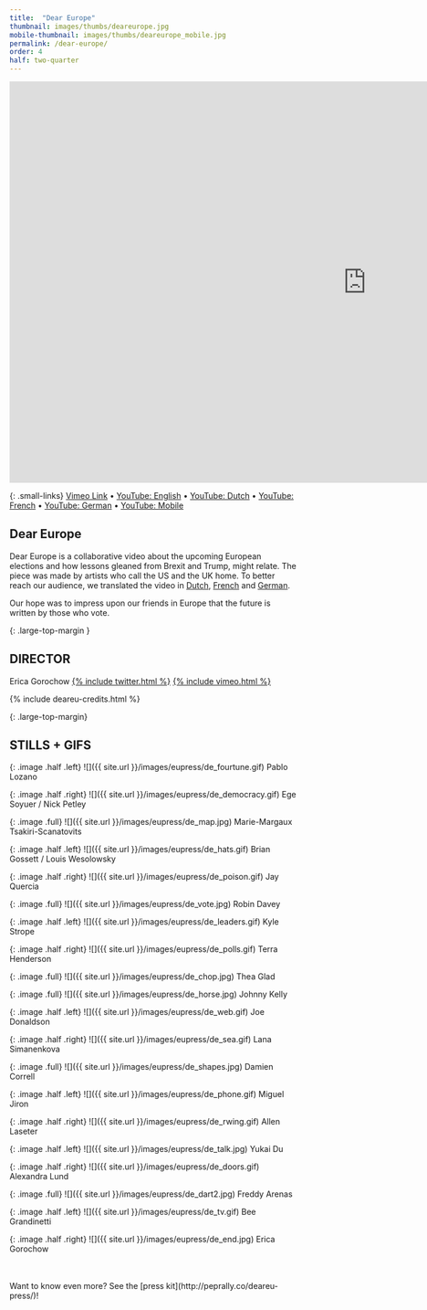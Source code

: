 ```yaml
---
title:  "Dear Europe"
thumbnail: images/thumbs/deareurope.jpg
mobile-thumbnail: images/thumbs/deareurope_mobile.jpg
permalink: /dear-europe/
order: 4
half: two-quarter 
---
```


<div class='embed-container no-bottom-margin'>
    <iframe src="https://player.vimeo.com/video/207224551?color=F11E4C&title=0&byline=0&portrait=0" width="1250" height="703" frameborder="0" webkitallowfullscreen mozallowfullscreen allowfullscreen></iframe>
</div>

{: .small-links}
[Vimeo Link](https://vimeo.com/207224551) • [YouTube: English](https://www.youtube.com/watch?v=OKxy-icei2w) • [YouTube: Dutch](https://youtu.be/_r4GCh7rsnY)  • [YouTube: French](https://youtu.be/KVML6lAZsb8)  • [YouTube: German](https://youtu.be/TllX3iKREsM) • [YouTube: Mobile](https://youtu.be/CHXkbTm_86g)

## **Dear Europe**
Dear Europe is a collaborative video about the upcoming European elections and how lessons gleaned from Brexit and Trump, might relate. The piece was made by artists who call the US and the UK home. To better reach our audience, we translated the video in [Dutch](https://youtu.be/_r4GCh7rsnY), [French](https://youtu.be/KVML6lAZsb8) and [German](https://youtu.be/TllX3iKREsM).

Our hope was to impress upon our friends in Europe that the future is written by those who vote.


{: .large-top-margin }


## DIRECTOR
<div class="person">
  Erica Gorochow
  <a class="twitter" href="http://twitter.com/gorociao">{% include twitter.html %}</a>
  <a class="vimeo" href="https://vimeo.com/peprally">{% include vimeo.html %}</a>
</div>

{% include deareu-credits.html %}

{: .large-top-margin}
## **STILLS + GIFS**

{: .image .half .left}
![]({{ site.url }}/images/eupress/de_fourtune.gif) Pablo Lozano  

{: .image .half .right}
![]({{ site.url }}/images/eupress/de_democracy.gif) Ege Soyuer / Nick Petley

{: .image .full}
![]({{ site.url }}/images/eupress/de_map.jpg) Marie-Margaux Tsakiri-Scanatovits

{: .image .half .left}
![]({{ site.url }}/images/eupress/de_hats.gif) Brian Gossett / Louis Wesolowsky

{: .image .half .right}
![]({{ site.url }}/images/eupress/de_poison.gif) Jay Quercia

{: .image .full}
![]({{ site.url }}/images/eupress/de_vote.jpg) Robin Davey

{: .image .half .left}
![]({{ site.url }}/images/eupress/de_leaders.gif) Kyle Strope

{: .image .half .right}
![]({{ site.url }}/images/eupress/de_polls.gif) Terra Henderson

{: .image .full}
![]({{ site.url }}/images/eupress/de_chop.jpg) Thea Glad

{: .image .full}
![]({{ site.url }}/images/eupress/de_horse.jpg) Johnny Kelly

{: .image .half .left}
![]({{ site.url }}/images/eupress/de_web.gif) Joe Donaldson

{: .image .half .right}
![]({{ site.url }}/images/eupress/de_sea.gif) Lana Simanenkova

{: .image .full}
![]({{ site.url }}/images/eupress/de_shapes.jpg) Damien Correll

{: .image .half .left}
![]({{ site.url }}/images/eupress/de_phone.gif) Miguel Jiron

{: .image .half .right}
![]({{ site.url }}/images/eupress/de_rwing.gif) Allen Laseter

{: .image .half .left}
![]({{ site.url }}/images/eupress/de_talk.jpg) Yukai Du

{: .image .half .right}
![]({{ site.url }}/images/eupress/de_doors.gif) Alexandra Lund

{: .image .full}
![]({{ site.url }}/images/eupress/de_dart2.jpg) Freddy Arenas

{: .image .half .left}
![]({{ site.url }}/images/eupress/de_tv.gif) Bee Grandinetti

{: .image .half .right}
![]({{ site.url }}/images/eupress/de_end.jpg) Erica Gorochow
<br/>
<br/>

<br/>
Want to know even more? See the [press kit](http://peprally.co/deareu-press/)!
